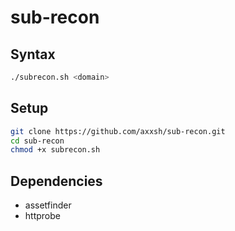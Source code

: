 # sub-recon

## Syntax
```sh
./subrecon.sh <domain>
```
## Setup
```sh
git clone https://github.com/axxsh/sub-recon.git
cd sub-recon
chmod +x subrecon.sh
```

## Dependencies
- assetfinder
- httprobe
